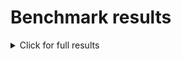 # Benchmark results 

<details><summary>Click for full results</summary>
&nbsp;

Base commit: `abcdef0` | Target commit: `1234567`

## *Project Foo*

foo.js | metric | base(`abcdef0`) | target(`1234567`) | trend
--- | --- | --- | --- | ---
Foo Test 1 | duration | 3000.00 (±2.00 ms) | 4000.00 (±3.00 ms) | +1000.0ms (33.3%) 👎
Foo Test 2 | duration | 7000.00 (±-3.25 ms) | 5000.00 (±7.30 ms) | -2000.0ms (28.6%) 👍

## *Project Bar*

bar.js | metric | base(`abcdef0`) | target(`1234567`) | trend
--- | --- | --- | --- | ---
Bar Test 1 | duration | 1000.00 (±-1.00 ms) | 2000.00 (±-2.78 ms) | +1000.0ms (100.0%) 👎
</details>
